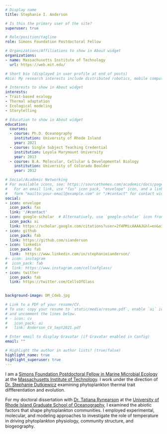 ```yaml
---
# Display name
title: Stephanie I. Anderson

# Is this the primary user of the site?
superuser: true

# Role/position/tagline
role: Simons Foundation Postdoctoral Fellow

# Organizations/Affiliations to show in About widget
organizations:
- name: Massachusetts Institute of Technology
  url: https://web.mit.edu/

# Short bio (displayed in user profile at end of posts)
#bio: My research interests include distributed robotics, mobile computing and programmable matter.

# Interests to show in About widget
interests:
- Trait-based ecology
- Thermal adaptation
- Ecological modeling
- Storytelling

# Education to show in About widget
education:
  courses:
  - course: Ph.D. Oceanography
    institution: University of Rhode Island
    year: 2021
  - course: Single Subject Teaching Credential
    institution: Loyola Marymount University
    year: 2013
  - course: B.A. Molecular, Cellular & Developmental Biology
    institution: University of Colorado Boulder
    year: 2012

# Social/Academic Networking
# For available icons, see: https://sourcethemes.com/academic/docs/page-builder/#icons
#   For an email link, use "fas" icon pack, "envelope" icon, and a link in the
#   form "mailto:your-email@example.com" or "/#contact" for contact widget.
social:
- icon: envelope
  icon_pack: fas
  link: '/#contact'
- icon: google-scholar  # Alternatively, use `google-scholar` icon from `ai` icon pack
  icon_pack: ai
  link: https://scholar.google.com/citations?user=2f4PMicAAAAJ&hl=en&oi=ao
- icon: github
  icon_pack: fab
  link: https://github.com/sianderson
- icon: linkedin
  icon_pack: fab
  link:  https://www.linkedin.com/in/stephanieianderson/
#- icon: instagram
#  icon_pack: fab
#  link: https://www.instagram.com/cellsofglass/
- icon: twitter
  icon_pack: fab
  link: https://twitter.com/CellsOfGlass
  

background-image: DM_Cdeb.jpg

# Link to a PDF of your resume/CV.
# To use: copy your resume to `static/media/resume.pdf`, enable `ai` icons in `params.toml`, 
# and uncomment the lines below.
# - icon: cv
#   icon_pack: ai
#   link: Anderson_CV_Sept2021.pdf

# Enter email to display Gravatar (if Gravatar enabled in Config)
email: ""

# Highlight the author in author lists? (true/false)
highlight_name: true
highlight_superuser: true
---
```


I am a  <a href="https://www.simonsfoundation.org/grant/simons-postdoctoral-fellowships-in-marine-microbial-ecology/">Simons Foundation Postdoctoral Fellow in Marine Microbial Ecology</a> at the <a href="https://web.mit.edu/">Massachusetts Institute of Technology</a>. I work under the direction of <a href="http://ocean.mit.edu/~stephd/">Dr. Stephanie Dutkiewicz</a> examining phytoplankton thermal trait diffferentiation and evolution.

For my doctoral dissertation with <a href="https://web.uri.edu/rynearson-lab/">Dr. Tatiana Rynearson</a> at the <a href="https://web.uri.edu/gso/">University of Rhode Island Graduate School of Oceanography</a>, I examined the abiotic factors that shape phytoplankton communities. I employed experimental, molecular, and modeling approaches to investigate the role of temperature in driving phytoplankton physiology, community structure, and biogeography. 
